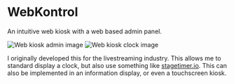 # WebKontrol
An intuitive web kiosk with a web based admin panel. 

![Web kiosk admin image](https://www.markdownguide.org/assets/images/tux.png)
![Web kiosk clock image](https://www.markdownguide.org/assets/images/tux.png)

I originally developed this for the livestreaming industry. This allows me to standard display a clock, but also use something like [stagetimer.io](https://stagetimer.io/). This can also be implemented in an information display, or even a touchscreen kiosk.


